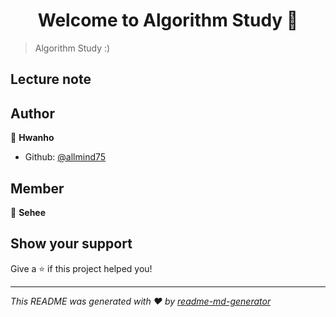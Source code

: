 <h1 align="center">Welcome to Algorithm Study 👋</h1>
<p>
</p>

> Algorithm Study :)

## Lecture note

## Author

👤 **Hwanho**
* Github: [@allmind75](https://github.com/allmind75)

## Member
👤 **Sehee**

## Show your support

Give a ⭐️ if this project helped you!

***
_This README was generated with ❤️ by [readme-md-generator](https://github.com/kefranabg/readme-md-generator)_
